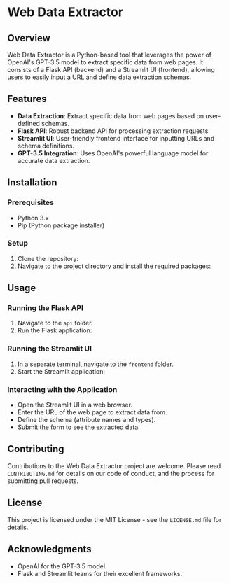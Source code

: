 # Web Data Extractor

## Overview
Web Data Extractor is a Python-based tool that leverages the power of OpenAI's GPT-3.5 model to extract specific data from web pages. It consists of a Flask API (backend) and a Streamlit UI (frontend), allowing users to easily input a URL and define data extraction schemas.

## Features
- **Data Extraction**: Extract specific data from web pages based on user-defined schemas.
- **Flask API**: Robust backend API for processing extraction requests.
- **Streamlit UI**: User-friendly frontend interface for inputting URLs and schema definitions.
- **GPT-3.5 Integration**: Uses OpenAI's powerful language model for accurate data extraction.

## Installation

### Prerequisites
- Python 3.x
- Pip (Python package installer)

### Setup
1. Clone the repository:
2. Navigate to the project directory and install the required packages:


## Usage

### Running the Flask API
1. Navigate to the `api` folder.
2. Run the Flask application:


### Running the Streamlit UI
1. In a separate terminal, navigate to the `frontend` folder.
2. Start the Streamlit application:


### Interacting with the Application
- Open the Streamlit UI in a web browser.
- Enter the URL of the web page to extract data from.
- Define the schema (attribute names and types).
- Submit the form to see the extracted data.

## Contributing
Contributions to the Web Data Extractor project are welcome. Please read `CONTRIBUTING.md` for details on our code of conduct, and the process for submitting pull requests.

## License
This project is licensed under the MIT License - see the `LICENSE.md` file for details.

## Acknowledgments
- OpenAI for the GPT-3.5 model.
- Flask and Streamlit teams for their excellent frameworks.

